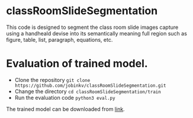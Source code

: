 # classRoomSlideSegmentation
This code is designed to segment the class room slide images capture using a handheald devise into its semantically meaning full region such as figure, table,
list, paragraph, equations, etc.

# Evaluation of trained model.
* Clone the repository
`git clone https://github.com/jobinkv/classRoomSlideSegmentation.git`
* Change the directory
`cd classRoomSlideSegmentation/train`
* Run the evaluation code
`python3 eval.py`

The trained model can be downloaded from [link](http://10.2.16.142/r1/slide_trained_on_resnet_101.pth).




